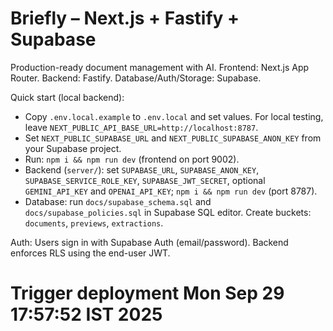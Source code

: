 # Briefly – Next.js + Fastify + Supabase

Production-ready document management with AI. Frontend: Next.js App Router. Backend: Fastify. Database/Auth/Storage: Supabase.

Quick start (local backend):
- Copy `.env.local.example` to `.env.local` and set values. For local testing, leave `NEXT_PUBLIC_API_BASE_URL=http://localhost:8787`.
- Set `NEXT_PUBLIC_SUPABASE_URL` and `NEXT_PUBLIC_SUPABASE_ANON_KEY` from your Supabase project.
- Run: `npm i && npm run dev` (frontend on port 9002).
- Backend (`server/`): set `SUPABASE_URL`, `SUPABASE_ANON_KEY`, `SUPABASE_SERVICE_ROLE_KEY`, `SUPABASE_JWT_SECRET`, optional `GEMINI_API_KEY` and `OPENAI_API_KEY`; `npm i && npm run dev` (port 8787).
- Database: run `docs/supabase_schema.sql` and `docs/supabase_policies.sql` in Supabase SQL editor. Create buckets: `documents`, `previews`, `extractions`.

Auth: Users sign in with Supabase Auth (email/password). Backend enforces RLS using the end-user JWT.
# Trigger deployment Mon Sep 29 17:57:52 IST 2025
